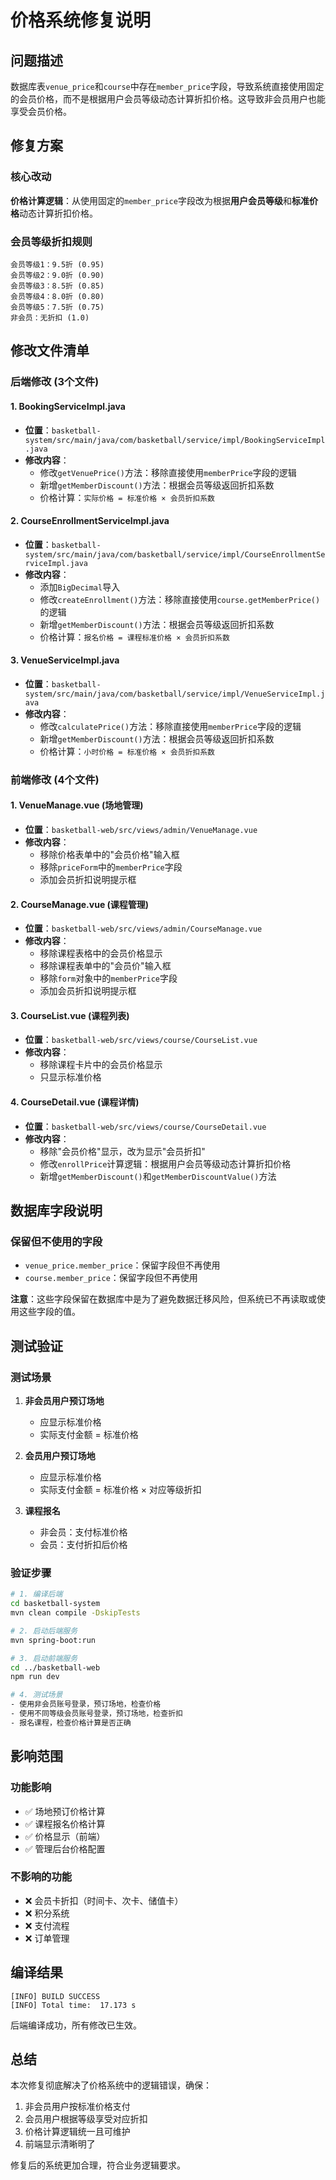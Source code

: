 # 价格系统修复说明

## 问题描述

数据库表`venue_price`和`course`中存在`member_price`字段，导致系统直接使用固定的会员价格，而不是根据用户会员等级动态计算折扣价格。这导致非会员用户也能享受会员价格。

## 修复方案

### 核心改动

**价格计算逻辑**：从使用固定的`member_price`字段改为根据**用户会员等级**和**标准价格**动态计算折扣价格。

### 会员等级折扣规则

```
会员等级1：9.5折 (0.95)
会员等级2：9.0折 (0.90)
会员等级3：8.5折 (0.85)
会员等级4：8.0折 (0.80)
会员等级5：7.5折 (0.75)
非会员：无折扣 (1.0)
```

## 修改文件清单

### 后端修改 (3个文件)

#### 1. BookingServiceImpl.java
- **位置**：`basketball-system/src/main/java/com/basketball/service/impl/BookingServiceImpl.java`
- **修改内容**：
  - 修改`getVenuePrice()`方法：移除直接使用`memberPrice`字段的逻辑
  - 新增`getMemberDiscount()`方法：根据会员等级返回折扣系数
  - 价格计算：`实际价格 = 标准价格 × 会员折扣系数`

#### 2. CourseEnrollmentServiceImpl.java
- **位置**：`basketball-system/src/main/java/com/basketball/service/impl/CourseEnrollmentServiceImpl.java`
- **修改内容**：
  - 添加`BigDecimal`导入
  - 修改`createEnrollment()`方法：移除直接使用`course.getMemberPrice()`的逻辑
  - 新增`getMemberDiscount()`方法：根据会员等级返回折扣系数
  - 价格计算：`报名价格 = 课程标准价格 × 会员折扣系数`

#### 3. VenueServiceImpl.java
- **位置**：`basketball-system/src/main/java/com/basketball/service/impl/VenueServiceImpl.java`
- **修改内容**：
  - 修改`calculatePrice()`方法：移除直接使用`memberPrice`字段的逻辑
  - 新增`getMemberDiscount()`方法：根据会员等级返回折扣系数
  - 价格计算：`小时价格 = 标准价格 × 会员折扣系数`

### 前端修改 (4个文件)

#### 1. VenueManage.vue (场地管理)
- **位置**：`basketball-web/src/views/admin/VenueManage.vue`
- **修改内容**：
  - 移除价格表单中的"会员价格"输入框
  - 移除`priceForm`中的`memberPrice`字段
  - 添加会员折扣说明提示框

#### 2. CourseManage.vue (课程管理)
- **位置**：`basketball-web/src/views/admin/CourseManage.vue`
- **修改内容**：
  - 移除课程表格中的会员价格显示
  - 移除课程表单中的"会员价"输入框
  - 移除`form`对象中的`memberPrice`字段
  - 添加会员折扣说明提示框

#### 3. CourseList.vue (课程列表)
- **位置**：`basketball-web/src/views/course/CourseList.vue`
- **修改内容**：
  - 移除课程卡片中的会员价格显示
  - 只显示标准价格

#### 4. CourseDetail.vue (课程详情)
- **位置**：`basketball-web/src/views/course/CourseDetail.vue`
- **修改内容**：
  - 移除"会员价格"显示，改为显示"会员折扣"
  - 修改`enrollPrice`计算逻辑：根据用户会员等级动态计算折扣价格
  - 新增`getMemberDiscount()`和`getMemberDiscountValue()`方法

## 数据库字段说明

### 保留但不使用的字段

- `venue_price.member_price`：保留字段但不再使用
- `course.member_price`：保留字段但不再使用

**注意**：这些字段保留在数据库中是为了避免数据迁移风险，但系统已不再读取或使用这些字段的值。

## 测试验证

### 测试场景

1. **非会员用户预订场地**
   - 应显示标准价格
   - 实际支付金额 = 标准价格

2. **会员用户预订场地**
   - 应显示标准价格
   - 实际支付金额 = 标准价格 × 对应等级折扣

3. **课程报名**
   - 非会员：支付标准价格
   - 会员：支付折扣后价格

### 验证步骤

```bash
# 1. 编译后端
cd basketball-system
mvn clean compile -DskipTests

# 2. 启动后端服务
mvn spring-boot:run

# 3. 启动前端服务
cd ../basketball-web
npm run dev

# 4. 测试场景
- 使用非会员账号登录，预订场地，检查价格
- 使用不同等级会员账号登录，预订场地，检查折扣
- 报名课程，检查价格计算是否正确
```

## 影响范围

### 功能影响
- ✅ 场地预订价格计算
- ✅ 课程报名价格计算
- ✅ 价格显示（前端）
- ✅ 管理后台价格配置

### 不影响的功能
- ❌ 会员卡折扣（时间卡、次卡、储值卡）
- ❌ 积分系统
- ❌ 支付流程
- ❌ 订单管理

## 编译结果

```
[INFO] BUILD SUCCESS
[INFO] Total time:  17.173 s
```

后端编译成功，所有修改已生效。

## 总结

本次修复彻底解决了价格系统中的逻辑错误，确保：
1. 非会员用户按标准价格支付
2. 会员用户根据等级享受对应折扣
3. 价格计算逻辑统一且可维护
4. 前端显示清晰明了

修复后的系统更加合理，符合业务逻辑要求。

